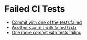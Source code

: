 # Failed CI Tests

- [Commit with one of the tests failed](https://github.com/MINEZERI/mtrpz_labs/commit/db5cb7edba43333f5416622bd010ca24712eb86c)
- [Another commit with failed tests](https://github.com/MINEZERI/mtrpz_labs/commit/2ac8a2cd627889da2ebbd291c4678789a674d144)
- [One more commit with tests failing](https://github.com/MINEZERI/mtrpz_labs/commit/8ea77ff4df2edd68c5815ae9b4af3d5cd2b56878)